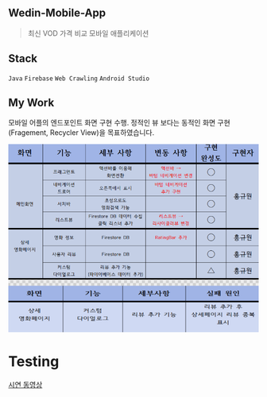 
## Wedin-Mobile-App

> 최신 VOD 가격 비교 모바일 애플리케이션

## Stack
`Java` `Firebase` `Web Crawling` `Android Studio`

## My Work
모바일 어플의 엔드포인트 화면 구현 수행. 정적인 뷰 보다는 동적인 화면 구현(Fragement, Recycler View)을 목표하였습니다.

![캡처](/image/my-work.png)

# Testing
[시연 동영상](https://www.youtube.com/watch?v=O8WoCTZykuY)


